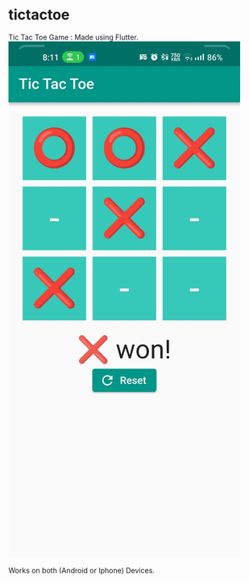 # tictactoe

Tic Tac Toe Game : Made using Flutter.
![Tic Tac Toe](assets/tictactoe.jpeg)

Works on both (Android or Iphone) Devices.
